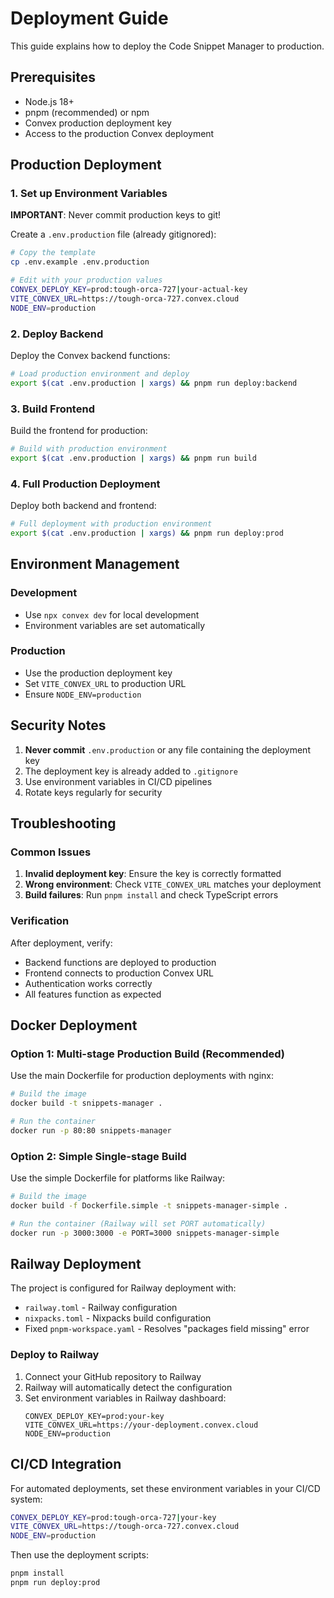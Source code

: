 # Deployment Guide

This guide explains how to deploy the Code Snippet Manager to production.

## Prerequisites

- Node.js 18+
- pnpm (recommended) or npm
- Convex production deployment key
- Access to the production Convex deployment

## Production Deployment

### 1. Set up Environment Variables

**IMPORTANT**: Never commit production keys to git!

Create a `.env.production` file (already gitignored):

```bash
# Copy the template
cp .env.example .env.production

# Edit with your production values
CONVEX_DEPLOY_KEY=prod:tough-orca-727|your-actual-key
VITE_CONVEX_URL=https://tough-orca-727.convex.cloud
NODE_ENV=production
```

### 2. Deploy Backend

Deploy the Convex backend functions:

```bash
# Load production environment and deploy
export $(cat .env.production | xargs) && pnpm run deploy:backend
```

### 3. Build Frontend

Build the frontend for production:

```bash
# Build with production environment
export $(cat .env.production | xargs) && pnpm run build
```

### 4. Full Production Deployment

Deploy both backend and frontend:

```bash
# Full deployment with production environment
export $(cat .env.production | xargs) && pnpm run deploy:prod
```

## Environment Management

### Development
- Use `npx convex dev` for local development
- Environment variables are set automatically

### Production
- Use the production deployment key
- Set `VITE_CONVEX_URL` to production URL
- Ensure `NODE_ENV=production`

## Security Notes

1. **Never commit** `.env.production` or any file containing the deployment key
2. The deployment key is already added to `.gitignore`
3. Use environment variables in CI/CD pipelines
4. Rotate keys regularly for security

## Troubleshooting

### Common Issues

1. **Invalid deployment key**: Ensure the key is correctly formatted
2. **Wrong environment**: Check `VITE_CONVEX_URL` matches your deployment
3. **Build failures**: Run `pnpm install` and check TypeScript errors

### Verification

After deployment, verify:
- Backend functions are deployed to production
- Frontend connects to production Convex URL
- Authentication works correctly
- All features function as expected

## Docker Deployment

### Option 1: Multi-stage Production Build (Recommended)

Use the main Dockerfile for production deployments with nginx:

```bash
# Build the image
docker build -t snippets-manager .

# Run the container
docker run -p 80:80 snippets-manager
```

### Option 2: Simple Single-stage Build

Use the simple Dockerfile for platforms like Railway:

```bash
# Build the image
docker build -f Dockerfile.simple -t snippets-manager-simple .

# Run the container (Railway will set PORT automatically)
docker run -p 3000:3000 -e PORT=3000 snippets-manager-simple
```

## Railway Deployment

The project is configured for Railway deployment with:

- `railway.toml` - Railway configuration
- `nixpacks.toml` - Nixpacks build configuration
- Fixed `pnpm-workspace.yaml` - Resolves "packages field missing" error

### Deploy to Railway

1. Connect your GitHub repository to Railway
2. Railway will automatically detect the configuration
3. Set environment variables in Railway dashboard:
   ```
   CONVEX_DEPLOY_KEY=prod:your-key
   VITE_CONVEX_URL=https://your-deployment.convex.cloud
   NODE_ENV=production
   ```

## CI/CD Integration

For automated deployments, set these environment variables in your CI/CD system:

```bash
CONVEX_DEPLOY_KEY=prod:tough-orca-727|your-key
VITE_CONVEX_URL=https://tough-orca-727.convex.cloud
NODE_ENV=production
```

Then use the deployment scripts:

```bash
pnpm install
pnpm run deploy:prod
```
